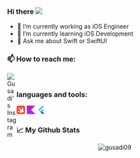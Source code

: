 ### Hi there <img src="https://media.giphy.com/media/hvRJCLFzcasrR4ia7z/giphy.gif" width="25px">

- 🔭 I’m currently working as iOS Engineer
- 🌱 I’m currently learning iOS Development
- 💬 Ask me about Swift or SwiftUI

### 📫 How to reach me: 
<a href="https://www.instagram.com/gusadiprntaa/">
  <img align="left" alt="Gusadi's Instagram" width="22px" src="https://raw.githubusercontent.com/hussainweb/hussainweb/main/icons/instagram.png" />
</a>

<br/>

### languages and tools:  
<code><img height="20" src="https://raw.githubusercontent.com/github/explore/80688e429a7d4ef2fca1e82350fe8e3517d3494d/topics/swift/swift.png"></code>
<code><img height="20" src="https://raw.githubusercontent.com/github/explore/80688e429a7d4ef2fca1e82350fe8e3517d3494d/topics/kotlin/kotlin.png"></code>
<code><img height="20" src="https://raw.githubusercontent.com/github/explore/80688e429a7d4ef2fca1e82350fe8e3517d3494d/topics/flutter/flutter.png"></code>

### 📈 My Github Stats

<p align="center"> <img src="https://github-readme-stats.vercel.app/api?username=gusadi09&show_icons=true&theme=gotham" alt="gusadi09" />
